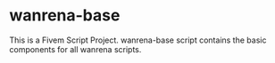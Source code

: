# wanrena-base
This is a Fivem Script Project.  wanrena-base script contains the basic components for all wanrena scripts.
